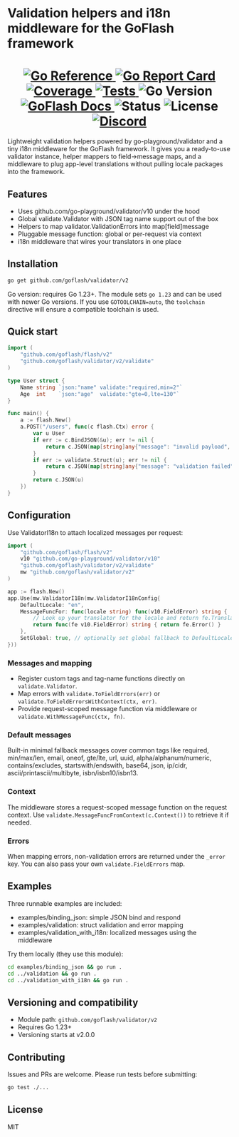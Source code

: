 # Validation helpers and i18n middleware for the GoFlash framework

<h1 align="center">
    <a href="https://pkg.go.dev/github.com/goflash/validator/v2@v2.0.0">
        <img src="https://pkg.go.dev/badge/github.com/goflash/validator.svg" alt="Go Reference">
    </a>
    <a href="https://goreportcard.com/report/github.com/goflash/validator">
        <img src="https://img.shields.io/badge/%F0%9F%93%9D%20Go%20Report-A%2B-75C46B?style=flat-square" alt="Go Report Card">
    </a>
    <a href="https://codecov.io/gh/goflash/validator">
        <img src="https://codecov.io/gh/goflash/validator/graph/badge.svg" alt="Coverage">
    </a>
    <a href="https://github.com/goflash/validator/actions?query=workflow%3ATest">
        <img src="https://img.shields.io/github/actions/workflow/status/goflash/validator/test-coverage.yml?branch=main&label=%F0%9F%A7%AA%20Tests&style=flat-square&color=75C46B" alt="Tests">
    </a>
    <img src="https://img.shields.io/badge/go-1.23%2B-00ADD8?logo=golang" alt="Go Version">
    <a href="https://docs.goflash.dev">
        <img src="https://img.shields.io/badge/%F0%9F%92%A1%20GoFlash-docs-00ACD7.svg?style=flat-square" alt="GoFlash Docs">
    </a>
    <img src="https://img.shields.io/badge/status-stable-green" alt="Status">
    <img src="https://img.shields.io/badge/license-MIT-blue" alt="License">
    <br>
    <div style="text-align:center">
      <a href="https://discord.gg/QHhGHtjjQG">
        <img src="https://dcbadge.limes.pink/api/server/https://discord.gg/QHhGHtjjQG" alt="Discord">
      </a>
    </div>
</h1>

Lightweight validation helpers powered by go-playground/validator and a tiny i18n middleware for the GoFlash framework. It gives you a ready-to-use validator instance, helper mappers to field->message maps, and a middleware to plug app-level translations without pulling locale packages into the framework.

## Features

- Uses github.com/go-playground/validator/v10 under the hood
- Global validate.Validator with JSON tag name support out of the box
- Helpers to map validator.ValidationErrors into map[field]message
- Pluggable message function: global or per-request via context
- i18n middleware that wires your translators in one place

## Installation

```sh
go get github.com/goflash/validator/v2
```

Go version: requires Go 1.23+. The module sets `go 1.23` and can be used with newer Go versions. If you use `GOTOOLCHAIN=auto`, the `toolchain` directive will ensure a compatible toolchain is used.

## Quick start

```go
import (
    "github.com/goflash/flash/v2"
    "github.com/goflash/validator/v2/validate"
)

type User struct {
    Name string `json:"name" validate:"required,min=2"`
    Age  int    `json:"age"  validate:"gte=0,lte=130"`
}

func main() {
    a := flash.New()
    a.POST("/users", func(c flash.Ctx) error {
        var u User
        if err := c.BindJSON(&u); err != nil {
            return c.JSON(map[string]any{"message": "invalid payload", "error": err.Error()})
        }
        if err := validate.Struct(u); err != nil {
            return c.JSON(map[string]any{"message": "validation failed", "fields": validate.ToFieldErrors(err)})
        }
        return c.JSON(u)
    })
}
```

## Configuration

Use ValidatorI18n to attach localized messages per request:

```go
import (
    "github.com/goflash/flash/v2"
    v10 "github.com/go-playground/validator/v10"
    "github.com/goflash/validator/v2/validate"
    mw "github.com/goflash/validator/v2"
)

app := flash.New()
app.Use(mw.ValidatorI18n(mw.ValidatorI18nConfig{
    DefaultLocale: "en",
    MessageFuncFor: func(locale string) func(v10.FieldError) string {
        // Look up your translator for the locale and return fe.Translate(trans)
        return func(fe v10.FieldError) string { return fe.Error() }
    },
    SetGlobal: true, // optionally set global fallback to DefaultLocale
}))
```

### Messages and mapping

- Register custom tags and tag-name functions directly on `validate.Validator`.
- Map errors with `validate.ToFieldErrors(err)` or `validate.ToFieldErrorsWithContext(ctx, err)`.
- Provide request-scoped message function via middleware or `validate.WithMessageFunc(ctx, fn)`.

### Default messages

Built-in minimal fallback messages cover common tags like required, min/max/len, email, oneof, gte/lte, url, uuid, alpha/alphanum/numeric, contains/excludes, startswith/endswith, base64, json, ip/cidr, ascii/printascii/multibyte, isbn/isbn10/isbn13.

### Context

The middleware stores a request-scoped message function on the request context. Use `validate.MessageFuncFromContext(c.Context())` to retrieve it if needed.

### Errors

When mapping errors, non-validation errors are returned under the `_error` key. You can also pass your own `validate.FieldErrors` map.

## Examples

Three runnable examples are included:

- examples/binding_json: simple JSON bind and respond
- examples/validation: struct validation and error mapping
- examples/validation_with_i18n: localized messages using the middleware

Try them locally (they use this module):

```sh
cd examples/binding_json && go run .
cd ../validation && go run .
cd ../validation_with_i18n && go run .
```

## Versioning and compatibility

- Module path: `github.com/goflash/validator/v2`
- Requires Go 1.23+
- Versioning starts at v2.0.0

## Contributing

Issues and PRs are welcome. Please run tests before submitting:

```sh
go test ./...
```

## License

MIT

